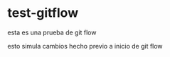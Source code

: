 # test-gitflow

esta es una prueba de git flow

esto simula cambios hecho previo a inicio de git flow
